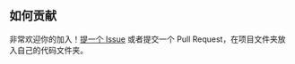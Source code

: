 ## 如何贡献

非常欢迎你的加入！[提一个 Issue](https://github.com/School-of-Website-Engineering/Rosy-DR-Code-Ling/issues) 或者提交一个 Pull Request，在项目文件夹放入自己的代码文件夹。
